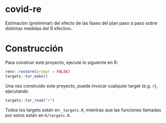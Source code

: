 # covid-re

Estimación (preliminar) del efecto de las fases del plan paso a paso sobre distintas medidas del R efectivo.

# Construcción

Para construir este proyecto, ejecute lo siguiente en R:

```r
renv::restore(prompt = FALSE)
targets::tar_make()
```

Una vez construido este proyecto, puede invocar cualquier target (e.g. `r`), ejecutando

```r
targets::tar_read("r")
```

Todos los targets están en `_targets.R`, mientras que las funciones llamadas por estos están en `R/targets.R`. 